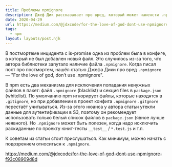 ```yaml
---
title: Проблемы npmignore
description: Джеф Дик рассказывает про вред, который может наненсти .npmignore
date: 2020-04-29
url: https://medium.com/@jdxcode/for-the-love-of-god-dont-use-npmignore-f93c08909d8d
tags:
  - npm
layout: layouts/post.njk
---
```

В постмортеме инцидента с is-promise одна из проблем была в конфиге, в который не был добавлен новый файл. Это случилось из-за того, что автора библиотеки запутало наличие файла `.npmignore`. Когда писал пост про постмортем, нашёл статью Джефа Дики про вред `.npmignore` — "For the love of god, don’t use .npmignore".

В npm есть два механизма для исключения попадания ненужных файлов в пакет: файл `.npmignore` (blacklist) и секция files в `package.json` (whitelist). По умолчанию npm игнорирует файлы, которые находятся в `.gitignore`, но при добавлении в проект конфига `.npmignore` `.gitgnore` перестаёт учитываться. Из-за этого нюанса у автора статьи утекли данные для аутентификации в S3, поэтому он рекомендует использовать только белый список файлов в `package.json` (явное лучше неявного). Но `.npmignore` может быть полезен, когда надо исключить раскиданные по проекту юнит-тесты `__test__` / `*.test.js` и т.п.

К советам из статьи стоит прислушаться. Как минимум, можно начать с подозрением относиться к `.npmignore`.

https://medium.com/@jdxcode/for-the-love-of-god-dont-use-npmignore-f93c08909d8d
